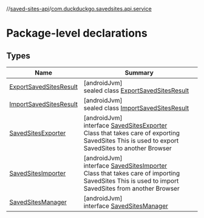 //[saved-sites-api](../../index.md)/[com.duckduckgo.savedsites.api.service](index.md)

# Package-level declarations

## Types

| Name | Summary |
|---|---|
| [ExportSavedSitesResult](-export-saved-sites-result/index.md) | [androidJvm]<br>sealed class [ExportSavedSitesResult](-export-saved-sites-result/index.md) |
| [ImportSavedSitesResult](-import-saved-sites-result/index.md) | [androidJvm]<br>sealed class [ImportSavedSitesResult](-import-saved-sites-result/index.md) |
| [SavedSitesExporter](-saved-sites-exporter/index.md) | [androidJvm]<br>interface [SavedSitesExporter](-saved-sites-exporter/index.md)<br>Class that takes care of exporting SavedSites This is used to export SavedSites to another Browser |
| [SavedSitesImporter](-saved-sites-importer/index.md) | [androidJvm]<br>interface [SavedSitesImporter](-saved-sites-importer/index.md)<br>Class that takes care of importing SavedSites This is used to import SavedSites from another Browser |
| [SavedSitesManager](-saved-sites-manager/index.md) | [androidJvm]<br>interface [SavedSitesManager](-saved-sites-manager/index.md) |
